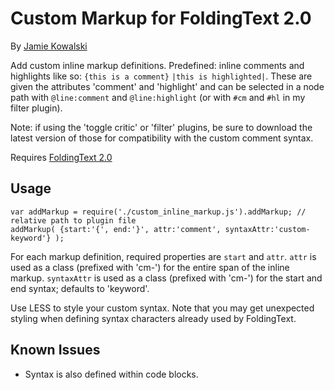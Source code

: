 # Custom Markup for FoldingText 2.0

By [Jamie Kowalski](github.com/jamiekowalski/foldingtext-extra)

Add custom inline markup definitions. Predefined: inline comments and highlights like so: `{this is a comment}` `|this is highlighted|`. These are given the attributes 'comment' and 'highlight' and can be selected in a node path with `@line:comment` and `@line:highlight` (or with `#cm` and `#hl` in my filter plugin).

Note: if using the 'toggle critic' or 'filter' plugins, be sure to download the latest version of those for compatibility with the custom comment syntax.

Requires [FoldingText 2.0](http://support.foldingtext.com/discussions/development-versions)

## Usage

    var addMarkup = require('./custom_inline_markup.js').addMarkup; // relative path to plugin file
    addMarkup( {start:'{', end:'}', attr:'comment', syntaxAttr:'custom-keyword'} );

For each markup definition, required properties are `start` and `attr`. `attr` is used as a class (prefixed with 'cm-') for the entire span of the inline markup. `syntaxAttr` is used as a class (prefixed with 'cm-') for the start and end syntax; defaults to 'keyword'.

Use LESS to style your custom syntax. Note that you may get unexpected styling when defining syntax characters already used by FoldingText.

## Known Issues

- Syntax is also defined within code blocks.
